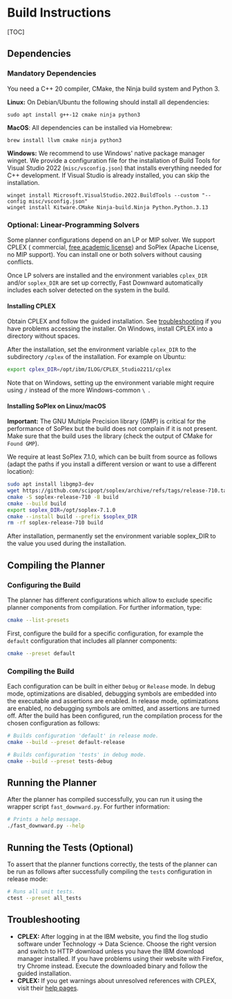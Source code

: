 # Build Instructions

[TOC]

## Dependencies

### Mandatory Dependencies

You need a C++ 20 compiler, CMake, the Ninja build system and Python 3.

**Linux:** On Debian/Ubuntu the following should install all dependencies:

```
sudo apt install g++-12 cmake ninja python3
```

**MacOS**: All dependencies can be installed via Homebrew:

```
brew install llvm cmake ninja python3
```

**Windows:** We recommend to use Windows' native package manager winget.
We provide a configuration file for the installation of Build Tools for Visual
Studio 2022 (`misc/vsconfig.json`) that installs everything needed for C++
development. If Visual Studio is already installed, you can skip the
installation.

```
winget install Microsoft.VisualStudio.2022.BuildTools --custom "--config misc/vsconfig.json"
winget install Kitware.CMake Ninja-build.Ninja Python.Python.3.13
```

### Optional: Linear-Programming Solvers

Some planner configurations depend on an LP or MIP solver. We support CPLEX (
commercial, [free academic license](http://ibm.com/academic)) and SoPlex (Apache
License, no MIP support). You can install one or both solvers without causing
conflicts.

Once LP solvers are installed and the environment variables `cplex_DIR`
and/or `soplex_DIR` are set up correctly, Fast Downward automatically includes
each solver detected on the system in the build.

#### Installing CPLEX

Obtain CPLEX and follow the guided installation.
See [troubleshooting](#troubleshooting) if you have problems accessing the
installer.
On Windows, install CPLEX into a directory without spaces.

After the installation, set the environment variable `cplex_DIR` to the
subdirectory `/cplex` of the installation.
For example on Ubuntu:

```bash
export cplex_DIR=/opt/ibm/ILOG/CPLEX_Studio2211/cplex
```

Note that on Windows, setting up the environment variable might require
using `/` instead of the more Windows-common `\ `.

#### Installing SoPlex on Linux/macOS

**Important:** The GNU Multiple Precision library (GMP) is critical for the
performance of SoPlex but the build does not complain if it is not present.
Make sure that the build uses the library (check the output of CMake for
`Found GMP`).

We require at least SoPlex 7.1.0, which can be built from source as follows
(adapt the paths if you install a different version or want to use a different
location):

```bash
sudo apt install libgmp3-dev
wget https://github.com/scipopt/soplex/archive/refs/tags/release-710.tar.gz -O - | tar -xz
cmake -S soplex-release-710 -B build
cmake --build build
export soplex_DIR=/opt/soplex-7.1.0
cmake --install build --prefix $soplex_DIR
rm -rf soplex-release-710 build
```

After installation, permanently set the environment variable soplex_DIR to the
value you used during the installation.

## Compiling the Planner

### Configuring the Build

The planner has different configurations which allow to
exclude specific planner components from compilation.
For further information, type:

```bash
cmake --list-presets
```

First, configure the build for a specific configuration, for
example the `default` configuration that includes all planner
components:

```bash
cmake --preset default
```

### Compiling the Build

Each configuration can be built in either `Debug` or `Release` mode.
In debug mode, optimizations are disabled, debugging symbols are
embedded into the executable and assertions are enabled.
In release mode, optimizations are enabled, no debugging symbols
are omitted, and assertions are turned off.
After the build has been configured, run the compilation
process for the chosen configuration as follows:

```bash
# Builds configuration 'default' in release mode.
cmake --build --preset default-release

# Builds configuration 'tests' in debug mode.
cmake --build --preset tests-debug
```

## Running the Planner

After the planner has compiled successfully, you can run it using the
wrapper script `fast_downward.py`.
For further information:

```bash
# Prints a help message.
./fast_downward.py --help
```

## Running the Tests (Optional)

To assert that the planner functions correctly, the tests
of the planner can be run as follows after successfully compiling the
`tests` configuration in release mode:

```bash
# Runs all unit tests.
ctest --preset all_tests
```

## Troubleshooting

* **CPLEX:** After logging in at the IBM website, you find the Ilog studio
  software under Technology -> Data Science. Choose the right version and switch
  to HTTP download unless you have the IBM download manager installed. If you
  have problems using their website with Firefox, try Chrome instead. Execute
  the downloaded binary and follow the guided installation.
* **CPLEX:** If you get warnings about unresolved references with CPLEX, visit
  their [help pages](http://www-01.ibm.com/support/docview.wss?uid=swg21399926).
